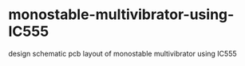 # monostable-multivibrator-using-IC555
design schematic pcb layout of monostable multivibrator using IC555
